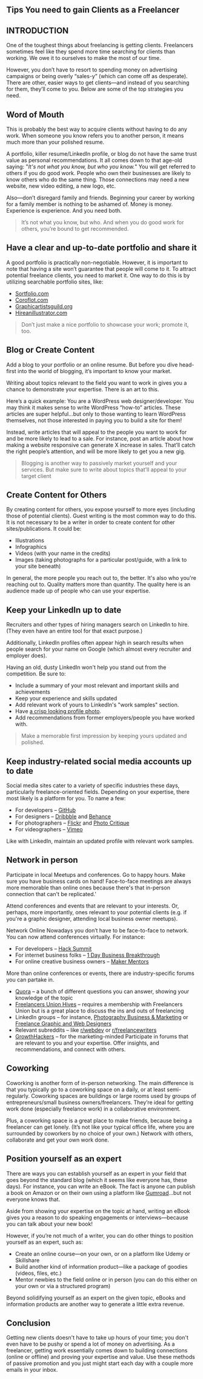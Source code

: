 ## Tips You need to gain Clients as a Freelancer

## INTRODUCTION
One of the toughest things about freelancing is getting clients. Freelancers sometimes feel like they spend more time searching for clients than working. We owe it to ourselves to make the most of our time.

However, you don’t have to resort to spending money on advertising campaigns or being overly “sales-y” (which can come off as desperate). There are other, easier ways to get clients—and instead of you searching for them, they’ll come to you. Below are some of the top strategies you need.


## Word of Mouth
This is probably the best way to acquire clients without having to do any work. When someone you know refers you to another person, it means much more than your polished resume.

A portfolio, killer resume/LinkedIn profile, or blog do not have the same trust value as personal recommendations. It all comes down to that age-old saying: "*It's not what you know, but who you know.*"
You will get referred to others if you do good work. People who own their businesses are likely to know others who do the same thing. Those connections may need a new website, new video editing, a new logo, etc.

Also—don’t disregard family and friends. Beginning your career by working for a family member is nothing to be ashamed of. Money is money. Experience is experience. And you need both.

> It’s not what you know, but who. And when you do good work for others, you’re bound to get recommended.


## Have a clear and up-to-date portfolio and share it
A good portfolio is practically non-negotiable. However, it is important to note that having a site won’t guarantee that people will come to it. To attract potential freelance clients, you need to market it. One way to do this is by utilizing searchable portfolio sites, like:
- [Sortfolio.com](http://sortfolio.com/)
- [Coroflot.com](Coroflot.com)
- [Graphicartistsguild.org](Graphicartistsguild.org)
- [Hireanillustrator.com](Hireanillustrator.com)

> Don’t just make a nice portfolio to showcase your work; promote it, too.


## Blog or Create Content
Add a blog to your portfolio or an online resume. But before you dive head-first into the world of blogging, it’s important to know your market.

Writing about topics relevant to the field you want to work in gives you a chance to demonstrate your expertise. There is an art to this.

Here’s a quick example: You are a WordPress web designer/developer. You may think it makes sense to write WordPress “how-to” articles. These articles are super helpful…but only to those wanting to learn WordPress themselves, not those interested in paying you to build a site for them!

Instead, write articles that will appeal to the people you want to work for and be more likely to lead to a sale. For instance, post an article about how making a website responsive can generate X increase in sales. That’ll catch the right people’s attention, and will be more likely to get you a new gig.

> Blogging is another way to passively market yourself and your services. But make sure to write about topics that’ll appeal to your target client


## Create Content for Others
By creating content for others, you expose yourself to more eyes (including those of potential clients).
Guest writing is the most common way to do this. It is not necessary to be a writer in order to create content for other sites/publications. It could be:
- Illustrations
- Infographics
- Videos (with your name in the credits)
- Images (taking photographs for a particular post/guide, with a link to your site beneath)

In general, the more people you reach out to, the better. It's also who you're reaching out to. Quality matters more than quantity. The quality here is an audience made up of people who can use your expertise.


## Keep your LinkedIn up to date
Recruiters and other types of hiring managers search on LinkedIn to hire. (They even have an entire tool for that exact purpose.)

Additionally, LinkedIn profiles often appear high in search results when people search for your name on Google (which almost every recruiter and employer does).

Having an old, dusty LinkedIn won't help you stand out from the competition. Be sure to:
- Include a summary of your most relevant and important skills and achievements
- Keep your experience and skills updated
- Add relevant work of yours to LinkedIn's "work samples" section.
- Have [a crisp looking profile photo](http://theundercoverrecruiter.com/7-pictures-you-should-never-use-your-linkedin-profile/).
- Add recommendations from former employers/people you have worked with.
> Make a memorable first impression by keeping yours updated and polished.

## Keep industry-related social media accounts up to date
Social media sites cater to a variety of specific industries these days, particularly freelance-oriented fields. Depending on your expertise, there most likely is a platform for you.
To name a few:
- For developers – [GitHub](http://github.com/)
- For designers – [Dribbble](http://dribbble.com/) and [Behance](https://www.behance.net/)
- For photographers – [Flickr](https://www.flickr.com/) and [Photo Critique](https://1x.com/critique)
- For videographers – [Vimeo](https://vimeo.com/)

Like with LinkedIn, maintain an updated profile with relevant work samples.


## Network in person
Participate in local Meetups and conferences. Go to happy hours. Make sure you have business cards on hand! Face-to-face meetings are always more memorable than online ones because there's that in-person connection that can't be replicated.'

Attend conferences and events that are relevant to your interests. Or, perhaps, more importantly, ones relevant to your potential clients (e.g. if you're a graphic designer, attending local business owner meetups).


Network Online
Nowadays you don’t have to be face-to-face to network. You can now attend conferences virtually.
For instance:
- For developers – [Hack Summit](https://hacksummit.org/)
- For internet business folks – [1 Day Business Breakthrough](https://1daybb.com/)
- For online creative business owners – [Maker Mentors](http://makermentors.org/)

More than online conferences or events, there are industry-specific forums you can partake in.
- [Quora](https://www.quora.com/) – a bunch of different questions you can answer, showing your knowledge of the topic
- [Freelancers Union Hives](https://www.freelancersunion.org/hives/) – requires a membership with Freelancers Union but is a great place to discuss the ins and outs of freelancing
- LinkedIn groups – for instance, [Photography Business & Marketing](https://www.linkedin.com/groups/Photography-Business-Marketing-3739146?itemaction=mclk&anetid=3739146&impid=&pgkey=anet_search_results&actpref=anetsrch_name&trk=anetsrch_name&goback=%2Egdr_1306165875791_5) or [Freelance Graphic and Web Designers](https://www.linkedin.com/grp/home?gid=2095108)
- Relevant subreddits – like [r/webdev](http://www.reddit.com/r/webdev) or [r/freelancewriters](http://www.reddit.com/r/freelancewriters)
- [GrowthHackers](https://growthhackers.com/) – for the marketing-minded
Participate in forums that are relevant to you and your expertise. Offer insights, and recommendations, and connect with others.


## Coworking
Coworking is another form of in-person networking. The main difference is that you typically go to a coworking space on a daily, or at least semi-regularly. Coworking spaces are buildings or large rooms used by groups of entrepreneurs/small business owners/freelancers. They’re ideal for getting work done (especially freelance work) in a collaborative environment.

Plus, a coworking space is a great place to make friends, because being a freelancer can get lonely. (It’s not like your typical office life, where you are surrounded by coworkers by no choice of your own.) Network with others, collaborate and get your own work done.

## Position yourself as an expert
There are ways you can establish yourself as an expert in your field that goes beyond the standard blog (which it seems like everyone has, these days). For instance, you can write an eBook. The fact is anyone can publish a book on Amazon or on their own using a platform like [Gumroad](https://gumroad.com/)…but not everyone knows that.

Aside from showing your expertise on the topic at hand, writing an eBook gives you a reason to do speaking engagements or interviews—because you can talk about your new book!

However, if you’re not much of a writer, you can do other things to position yourself as an expert, such as:
- Create an online course—on your own, or on a platform like Udemy or Skillshare
- Build another kind of information product—like a package of goodies (videos, files, etc.)
- Mentor newbies to the field online or in person (you can do this either on your own or via a structured program)

Beyond solidifying yourself as an expert on the given topic, eBooks and information products are another way to generate a little extra revenue.

## Conclusion
Getting new clients doesn't have to take up hours of your time; you don't even have to be pushy or spend a lot of money on advertising.
As a freelancer, getting work essentially comes down to building connections (online or offline) and proving your expertise and value. Use these methods of passive promotion and you just might start each day with a couple more emails in your inbox.